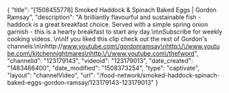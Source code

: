 {
    "title": "[1508455778] Smoked Haddock & Spinach Baked Eggs | Gordon Ramsay",
    "description": "A brilliantly flavourful and sustainable fish - haddock is a great breakfast choice. Served with a simple spring onion garnish -  this is a hearty breakfast to start any day.\n\nSubscribe for weekly cooking videos. \n\nIf you liked this clip check out the rest of Gordon's channels:\n\nhttp:\/\/www.youtube.com\/gordonramsay\nhttp:\/\/www.youtube.com\/kitchennightmares\nhttp:\/\/www.youtube.com\/thefword",
    "channelid": "123179143",
    "videoid": "123179013",
    "date_created": "1483466400",
    "date_modified": "1508373254",
    "type": "captivate",
    "layout": "channelVideo",
    "url": "\/food-network\/smoked-haddock-spinach-baked-eggs-gordon-ramsay\/123179143-123179013"
}